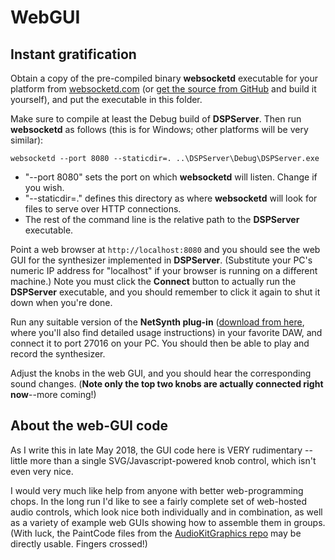 # WebGUI

## Instant gratification
Obtain a copy of the pre-compiled binary **websocketd** executable for your platform from [websocketd.com](http://websocketd.com/) (or [get the source from GitHub](https://github.com/joewalnes/websocketd) and build it yourself), and put the executable in this folder.

Make sure to compile at least the Debug build of **DSPServer**. Then run **websocketd** as follows (this is for Windows; other platforms will be very similar):

```
websocketd --port 8080 --staticdir=. ..\DSPServer\Debug\DSPServer.exe
```

- "--port 8080" sets the port on which **websocketd** will listen. Change if you wish.
- "--staticdir=." defines this directory as where **websocketd** will look for files to serve over HTTP connections.
- The rest of the command line is the relative path to the **DSPServer** executable.

Point a web browser at ```http://localhost:8080``` and you should see the web GUI for the synthesizer implemented in **DSPServer**. (Substitute your PC's numeric IP address for "localhost" if your browser is running on a different machine.) Note you must click the **Connect** button to actually run the **DSPServer** executable, and you should remember to click it again to shut it down when you're done.

Run any suitable version of the **NetSynth plug-in** ([download from here](http://netvst.org/wiki/doku.php?id=downloading_and_using_netvst), where you'll also find detailed usage instructions) in your favorite DAW, and connect it to port 27016 on your PC. You should then be able to play and record the synthesizer.

Adjust the knobs in the web GUI, and you should hear the corresponding sound changes. (**Note only the top two knobs are actually connected right now**--more coming!)

## About the web-GUI code
As I write this in late May 2018, the GUI code here is VERY rudimentary -- little more than a single SVG/Javascript-powered knob control, which isn't even very nice.

I would very much like help from anyone with better web-programming chops. In the long run I'd like to see a fairly complete set of web-hosted audio controls, which look nice both individually and in combination, as well as a variety of example web GUIs showing how to assemble them in groups. (With luck, the PaintCode files from the [AudioKitGraphics repo](https://github.com/AudioKit/AudioKitGraphics) may be directly usable. Fingers crossed!)
